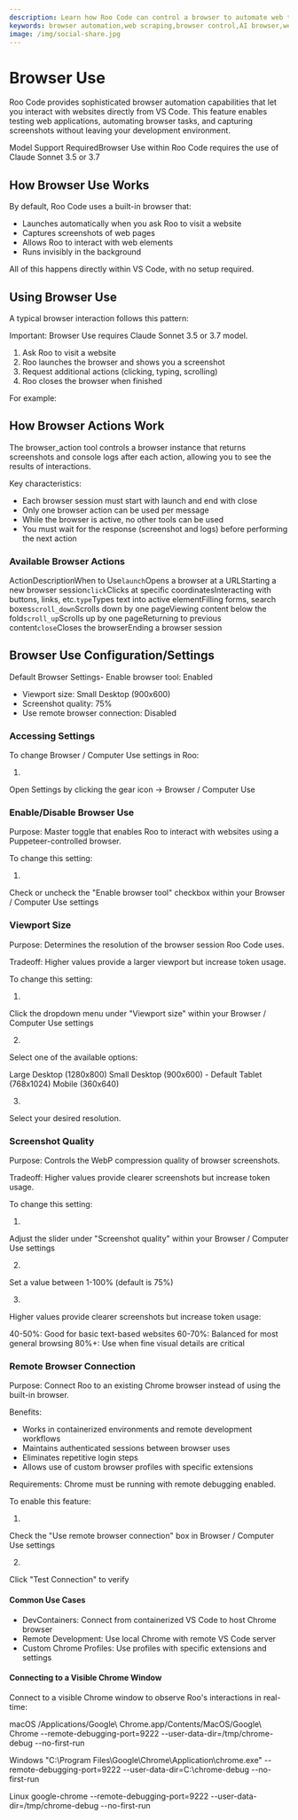 ```yaml
---
description: Learn how Roo Code can control a browser to automate web tasks, gather information, and interact with web applications using AI-powered browser automation.
keywords: browser automation,web scraping,browser control,AI browser,web automation,Roo Code browser
image: /img/social-share.jpg
---
```


# Browser Use


Roo Code provides sophisticated browser automation capabilities that let you interact with websites directly from VS Code. This feature enables testing web applications, automating browser tasks, and capturing screenshots without leaving your development environment.




Model Support RequiredBrowser Use within Roo Code requires the use of Claude Sonnet 3.5 or 3.7



## How Browser Use Works​


By default, Roo Code uses a built-in browser that:


- Launches automatically when you ask Roo to visit a website
- Captures screenshots of web pages
- Allows Roo to interact with web elements
- Runs invisibly in the background


All of this happens directly within VS Code, with no setup required.



## Using Browser Use​


A typical browser interaction follows this pattern:


Important: Browser Use requires Claude Sonnet 3.5 or 3.7 model.


1. Ask Roo to visit a website
2. Roo launches the browser and shows you a screenshot
3. Request additional actions (clicking, typing, scrolling)
4. Roo closes the browser when finished


For example:







## How Browser Actions Work​


The browser_action tool controls a browser instance that returns screenshots and console logs after each action, allowing you to see the results of interactions.


Key characteristics:


- Each browser session must start with launch and end with close
- Only one browser action can be used per message
- While the browser is active, no other tools can be used
- You must wait for the response (screenshot and logs) before performing the next action


### Available Browser Actions​


ActionDescriptionWhen to Use`launch`Opens a browser at a URLStarting a new browser session`click`Clicks at specific coordinatesInteracting with buttons, links, etc.`type`Types text into active elementFilling forms, search boxes`scroll_down`Scrolls down by one pageViewing content below the fold`scroll_up`Scrolls up by one pageReturning to previous content`close`Closes the browserEnding a browser session

## Browser Use Configuration/Settings​


Default Browser Settings- Enable browser tool: Enabled
- Viewport size: Small Desktop (900x600)
- Screenshot quality: 75%
- Use remote browser connection: Disabled


### Accessing Settings​


To change Browser / Computer Use settings in Roo:


1. 
Open Settings by clicking the gear icon  → Browser / Computer Use




### Enable/Disable Browser Use​


Purpose: Master toggle that enables Roo to interact with websites using a Puppeteer-controlled browser.


To change this setting:


1. 
Check or uncheck the "Enable browser tool" checkbox within your Browser / Computer Use settings




### Viewport Size​


Purpose: Determines the resolution of the browser session Roo Code uses.


Tradeoff: Higher values provide a larger viewport but increase token usage.


To change this setting:


1. 
Click the dropdown menu under "Viewport size" within your Browser / Computer Use settings

2. 
Select one of the available options:

Large Desktop (1280x800)
Small Desktop (900x600) - Default
Tablet (768x1024)
Mobile (360x640)


3. 
Select your desired resolution.




### Screenshot Quality​


Purpose: Controls the WebP compression quality of browser screenshots.


Tradeoff: Higher values provide clearer screenshots but increase token usage.


To change this setting:


1. 
Adjust the slider under "Screenshot quality" within your Browser / Computer Use settings

2. 
Set a value between 1-100% (default is 75%)

3. 
Higher values provide clearer screenshots but increase token usage:

40-50%: Good for basic text-based websites
60-70%: Balanced for most general browsing
80%+: Use when fine visual details are critical





### Remote Browser Connection​


Purpose: Connect Roo to an existing Chrome browser instead of using the built-in browser.


Benefits:


- Works in containerized environments and remote development workflows
- Maintains authenticated sessions between browser uses
- Eliminates repetitive login steps
- Allows use of custom browser profiles with specific extensions


Requirements: Chrome must be running with remote debugging enabled.


To enable this feature:


1. 
Check the "Use remote browser connection" box in Browser / Computer Use settings

2. 
Click "Test Connection" to verify




#### Common Use Cases​


- DevContainers: Connect from containerized VS Code to host Chrome browser
- Remote Development: Use local Chrome with remote VS Code server
- Custom Chrome Profiles: Use profiles with specific extensions and settings


#### Connecting to a Visible Chrome Window​


Connect to a visible Chrome window to observe Roo's interactions in real-time:


macOS
/Applications/Google\ Chrome.app/Contents/MacOS/Google\ Chrome --remote-debugging-port=9222 --user-data-dir=/tmp/chrome-debug --no-first-run

Windows
"C:\Program Files\Google\Chrome\Application\chrome.exe" --remote-debugging-port=9222 --user-data-dir=C:\chrome-debug --no-first-run


Linux
google-chrome --remote-debugging-port=9222 --user-data-dir=/tmp/chrome-debug --no-first-run